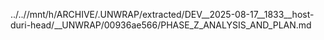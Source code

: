 ../..//mnt/h/ARCHIVE/.UNWRAP/extracted/DEV__2025-08-17__1833__host-duri-head/__UNWRAP/00936ae566/PHASE_Z_ANALYSIS_AND_PLAN.md